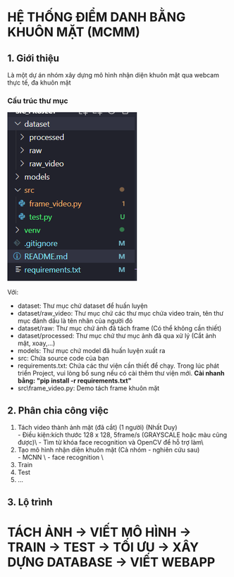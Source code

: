 <h1>HỆ THỐNG ĐIỂM DANH BẰNG KHUÔN MẶT (MCMM)</h1>
<h2>1. Giới thiệu</h2>
<p>Là một dự án nhóm xây dựng mô hình nhận diện khuôn mặt qua webcam thực tế, đa khuôn mặt</p>
<h3>Cấu trúc thư mục</h3>

![Image](/image.png)



Với:
<ul>
    <li>dataset: Thư mục chứ dataset để huấn luyện</li>
    <li>dataset/raw_video: Thư mục chứ các thư mục chứa video train, tên thư mục đánh dấu là tên nhãn của người đó</li>
    <li>dataset/raw: Thư mục chứ ảnh đã tách frame (Có thể không cần thiết)</li>
    <li>dataset/processed: Thư mục chứ thư mục ảnh đã qua xử lý (Cắt ảnh mặt, xoay,...)</li>
    <li>models: Thư mục chứ model đã huấn luyện xuất ra</li>
    <li>src: Chứa source code của bạn</li>
    <li>requirements.txt: Chứa các thư viện cần thiết để chạy. Trong lúc phát triển Project, vui lòng bổ sung nếu có cài thêm thư viện mới. <b>Cài nhanh bằng: "pip install -r requirements.txt"</b></li>
    <li>src\frame_video.py: Demo tách frame khuôn mặt</li>

</ul>

<h2>2. Phân chia công việc</h2>
<ol>
    <li>Tách video thành ảnh mặt (đã cắt) (1 người) (Nhất Duy)</li>
    - Điều kiện:kích thước 128 x 128, 5frame/s (GRAYSCALE hoặc màu cũng được)\
    - Tìm từ khóa face recognition và OpenCV để hỗ trợ làm\
    <li>Tạo mô hình nhận diện khuôn mặt (Cả nhóm - nghiên cứu sau)</li>
    - MCNN \
    - face recognition \
    <li>Train</li>
    <li>Test</li>
    <li>...</li>
</ol>


<h2>3. Lộ trình</h2>
<h1><b>TÁCH ẢNH</b> -> VIẾT MÔ HÌNH -> TRAIN -> TEST -> TỐI ƯU -> XÂY DỰNG DATABASE -> VIẾT WEBAPP</h1>
